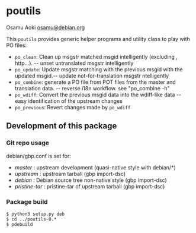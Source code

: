# poutils

<!-- vi:se ts=4 sts=4 tw=78 et ai: --> 

Osamu Aoki <osamu@debian.org>

This `poutils` provides generic helper programs and utility class to play with
PO files:

* `po_clean`: Clean up msgstr matched msgid intelligently (excluding
  <screen>, http...).  -- unset untranslated msgstr intelligently
* `po_update`: Update msgstr matching with the previous msgid with the
  updated msgid.-- update not-for-translation msgstr ntelligently
* `po_combine`: generate a PO file from POT files from the master
  and translation data. --  reverse i18n workflow.  see "po_combine -h"
* `po_wdiff`: Convert the previous msgid data into the wdiff-like data
   -- easy identification of the upstream changes
* `po_previous`: Revert changes made by `po_wdiff`

## Development of this package

### Git repo usage

debian/gbp.conf is set for:

* *master* : upstream development (quasi-native style with debian/*)
* *upstream* : upstream tarball (gbp import-dsc)
* *debian* : Debian source tree non-native style (gbp import-dsc)
* *pristine-tar* : pristine-tar of upstream tarball (gbp import-dsc)

### Package build

    $ python3 setup.py deb
    $ cd ../poutils-0.*
    $ pdebuild

